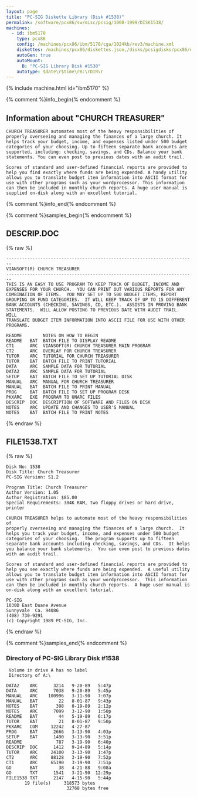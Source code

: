 ```yaml
---
layout: page
title: "PC-SIG Diskette Library (Disk #1538)"
permalink: /software/pcx86/sw/misc/pcsig/1000-1999/DISK1538/
machines:
  - id: ibm5170
    type: pcx86
    config: /machines/pcx86/ibm/5170/cga/1024kb/rev3/machine.xml
    diskettes: /machines/pcx86/diskettes.json,/disks/pcsigdisks/pcx86/diskettes.json
    autoGen: true
    autoMount:
      B: "PC-SIG Library Disk #1538"
    autoType: $date\r$time\rB:\rDIR\r
---
```


{% include machine.html id="ibm5170" %}

{% comment %}info_begin{% endcomment %}

## Information about "CHURCH TREASURER"

    CHURCH TREASURER automates most of the heavy responsibilities of
    properly overseeing and managing the finances of a large church. It
    helps track your budget, income, and expenses listed under 500 budget
    categories of your choosing. Up to fifteen separate bank accounts are
    supported, including: checking, savings, and CDs. Balance your bank
    statements. You can even post to previous dates with an audit trail.
    
    Scores of standard and user-defined financial reports are provided to
    help you find exactly where funds are being expended. A handy utility
    allows you to translate budget item information into ASCII format for
    use with other programs such as your wordprocessor. This information
    can then be included in monthly church reports. A huge user manual is
    supplied on-disk along with an excellent tutorial.
{% comment %}info_end{% endcomment %}

{% comment %}samples_begin{% endcomment %}

## DESCRIP.DOC

{% raw %}
```
------------------------------------------------------------------------
VIANSOFT(R) CHURCH TREASURER
------------------------------------------------------------------------
THIS IS AN EASY TO USE PROGRAM TO KEEP TRACK OF BUDGET, INCOME AND 
EXPENSES FOR YOUR CHURCH.  YOU CAN PRINT OUT VARIOUS REPORTS FOR ANY 
COMBINATION OF ITEMS.  YOU MAY SET UP TO 500 BUDGET ITEMS, REPORT 
GROUPING OR FUND CATEGORIES.  IT WILL KEEP TRACK OF UP TO 15 DIFFERENT 
BANK ACCOUNTS (CHECKING, SAVINGS, CD, ETC.).  ASSISTS IN PROVING BANK 
STATEMENTS.  WILL ALLOW POSTING TO PREVIOUS DATE WITH AUDIT TRAIL.  WILL 
TRANSLATE BUDGET ITEM INFORMATION INTO ASCII FILE FOR USE WITH OTHER 
PROGRAMS.

README        NOTES ON HOW TO BEGIN
README   BAT  BATCH FILE TO DISPLAY README
CT1      ARC  VIANSOFT(R) CHURCH TREASURER MAIN PROGRAM
CT2      ARC  OVERLAY FOR CHURCH TREASURER
TUTOR    ARC  TUTORIAL FOR CHURCH TREASURER
TUTOR    BAT  BATCH FILE TO PRINT TUTORIAL
DATA     ARC  SAMPLE DATA FOR TUTORIAL
DATA2    ARC  SAMPLE DATA FOR TUTORIAL
SETUP    BAT  BATCH FILE TO SET UP TUTORIAL DISK
MANUAL   ARC  MANUAL FOR CHURCH TREASURER
MANUAL   BAT  BATCH FILE TO PRINT MANUAL
PROG     BAT  BATCH FILE TO SET UP PROGRAM DISK
PKXARC   EXE  PROGRAM TO UNARC FILES
DESCRIP  DOC  DESCRIPTION OF SOFTWARE AND FILES ON DISK
NOTES    ARC  UPDATE AND CHANGES TO USER'S MANUAL
NOTES    BAT  BATCH FILE TO PRINT NOTES
```
{% endraw %}

## FILE1538.TXT

{% raw %}
```
Disk No: 1538                                                           
Disk Title: Church Treasurer                                            
PC-SIG Version: S1.2                                                    
                                                                        
Program Title: Church Treasurer                                         
Author Version: 1.05                                                    
Author Registration: $85.00                                             
Special Requirements: 384K RAM, two floppy drives or hard drive, printer
                                                                        
CHURCH TREASURER helps to automate most of the heavy responsibilities of
properly overseeing and managing the finances of a large church.  It    
helps you track your budget, income, and expenses under 500 budget      
categories of your choosing.  The program supports up to fifteen        
separate bank accounts including checking, savings, and CDs.  It helps  
you balance your bank statements.  You can even post to previous dates  
with an audit trail.                                                    
                                                                        
Scores of standard and user-defined financial reports are provided to   
help you see exactly where funds are being expended.  A useful utility  
allows you to translate budget item information into ASCII format for   
use with other programs such as your wordprocessor.  This information   
can then be included in monthly church reports.  A huge user manual is  
on-disk along with an excellent tutorial.                               
                                                                        
PC-SIG                                                                  
1030D East Duane Avenue                                                 
Sunnyvale  Ca. 94086                                                    
(408) 730-9291                                                          
(c) Copyright 1989 PC-SIG, Inc.                                         
```
{% endraw %}

{% comment %}samples_end{% endcomment %}

### Directory of PC-SIG Library Disk #1538

     Volume in drive A has no label
     Directory of A:\

    DATA2    ARC      3214   9-20-89   5:47p
    DATA     ARC      7038   9-20-89   5:45p
    MANUAL   ARC    100996   3-11-90   7:07p
    MANUAL   BAT        22   8-01-87   9:43p
    NOTES    BAT       398   8-19-89   2:12p
    NOTES    ARC      7099   3-12-90   1:50p
    README   BAT        44   5-19-89   6:17p
    TUTOR    BAT        21   8-01-87   9:50p
    PKXARC   COM     12242   4-27-87
    PROG     BAT      2666   3-13-90   4:03p
    SETUP    BAT      1490   3-13-90   3:51p
    README             787   3-19-90   6:40p
    DESCRIP  DOC      1412   9-24-89   5:14p
    TUTOR    ARC     24100   3-13-90   1:47p
    CT2      ARC     88128   3-19-90   7:52p
    CT1      ARC     65190   3-19-90   7:51p
    GO       BAT        38   4-21-88   9:08a
    GO       TXT      1541   3-21-90  12:29p
    FILE1538 TXT      2147   4-15-90   5:44p
           19 file(s)     318573 bytes
                           32768 bytes free
